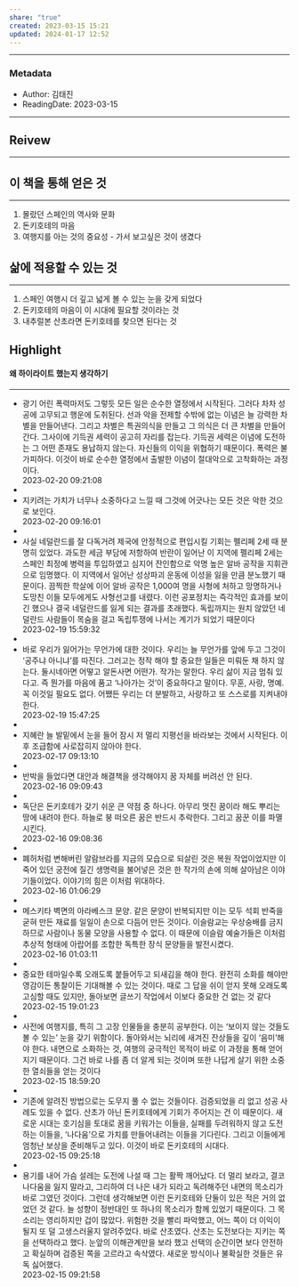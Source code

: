 ```yaml
---  
share: "true"  
created: 2023-03-15 15:21  
updated: 2024-01-17 12:52  
---  
```

  
---  
### Metadata  
- Author: 김태진  
- ReadingDate: 2023-03-15  
---  
  
## Reivew  
---  
## 이 책을 통해 얻은 것  
---  
1. 몰랐던 스페인의 역사와 문화  
2. 돈키호테의 마음  
3. 여행지를 아는 것의 중요성 - 가서 보고싶은 것이 생겼다  
     
## 삶에 적용할 수 있는 것  
---  
1. 스페인 여행시 더 깊고 넓게 볼 수 있는 눈을 갖게 되었다  
2. 돈키호테의 마음이 이 시대에 필요할 것이라는 것  
3. 내추럴본 산초라면 돈키호테를 찾으면 된다는 것  
  
## Highlight  
#### 왜 하이라이트 했는지 생각하기  
---  
-   광기 어린 폭력마저도 그렇듯 모든 일은 순수한 열정에서 시작된다. 그러다 차차 성공에 고무되고 행운에 도취된다. 선과 악을 전제할 수밖에 없는 이념은 늘 강력한 차별을 만들어낸다. 그리고 차별은 특권의식을 만들고 그 의식은 더 큰 차별을 만들어간다. 그사이에 기득권 세력이 공고히 자리를 잡는다. 기득권 세력은 이념에 도전하는 그 어떤 존재도 용납하지 않는다. 자신들의 이익을 위협하기 때문이다. 폭력은 불가피하다. 이것이 바로 순수한 열정에서 출발한 이념이 절대악으로 고착화하는 과정이다.    
    2023-02-20 09:21:08  
-     
- 지키려는 가치가 너무나 소중하다고 느낄 때 그것에 어긋나는 모든 것은 악한 것으로 보인다.    
    2023-02-20 09:16:01  
-   
-   사실 네덜란드를 잘 다독거려 제국에 안정적으로 편입시킬 기회는 펠리페 2세 때 분명히 있었다. 과도한 세금 부담에 저항하여 반란이 일어난 이 지역에 펠리페 2세는 스페인 최정예 병력을 투입하였고 심지어 잔인함으로 악명 높은 알바 공작을 지휘관으로 임명했다. 이 지역에서 일어난 성상파괴 운동에 이성을 잃을 만큼 분노했기 때문이다. 끔찍한 학살에 이어 알바 공작은 1,000여 명을 사형에 처하고 망명하거나 도망친 이들 모두에게도 사형선고를 내렸다. 이런 공포정치는 즉각적인 효과를 보이긴 했으나 결국 네덜란드를 잃게 되는 결과를 초래했다. 독립까지는 원치 않았던 네덜란드 사람들이 목숨을 걸고 독립투쟁에 나서는 계기가 되었기 때문이다    
    2023-02-19 15:59:32  
-   
-   바로 우리가 잃어가는 무언가에 대한 것이다. 우리는 늘 무언가를 앞에 두고 그것이 ‘공주냐 아니냐’를 따진다. 그러고는 정작 해야 할 중요한 일들은 미뤄둔 채 하지 않는다. 둘시네아면 어떻고 알돈사면 어떤가. 작가는 말한다. 우리 삶이 지금 멈춰 있다고. 즉 뭔가를 마음에 품고 ‘나아가는 것’이 중요하다고 말이다. 무훈, 사랑, 명예. 꼭 이것일 필요도 없다. 어쨌든 우리는 더 분발하고, 사랑하고 또 스스로를 지켜내야 한다.    
    2023-02-19 15:47:25  
-   
-   지혜란 늘 발밑에서 눈을 들어 잠시 저 멀리 지평선을 바라보는 것에서 시작된다. 이후 조급함에 사로잡히지 않아야 한다.    
    2023-02-17 09:13:10  
-   
-   반박을 들었다면 대안과 해결책을 생각해야지 꿈 자체를 버려선 안 된다.    
    2023-02-16 09:09:43  
-   
-   독단은 돈키호테가 갖기 쉬운 큰 약점 중 하나다. 아무리 멋진 꿈이라 해도 뿌리는 땅에 내려야 한다. 하늘로 붕 떠오른 꿈은 반드시 추락한다. 그리고 꿈꾼 이를 파멸시킨다.    
    2023-02-16 09:08:36  
-   
-   폐허처럼 변해버린 알람브라를 지금의 모습으로 되살린 것은 복원 작업이었지만 이 죽어 있던 궁전에 질긴 생명력을 불어넣은 것은 한 작가의 손에 의해 살아남은 이야기들이었다. 이야기의 힘은 이처럼 위대하다.    
    2023-02-16 01:06:29  
-   
-   메스키타 벽면의 아라베스크 문양. 같은 문양이 반복되지만 이는 모두 석회 반죽을 굳혀 만든 재료를 일일이 손으로 다듬어 만든 것이다. 이슬람교는 우상숭배를 금지하므로 사람이나 동물 모양을 사용할 수 없다. 이 때문에 이슬람 예술가들은 이처럼 추상적 형태에 아랍어를 조합한 독특한 장식 문양들을 발전시켰다.    
    2023-02-16 01:03:11  
-   
-   중요한 테마일수록 오래도록 붙들어두고 되새김을 해야 한다. 완전히 소화를 해야만 영감이든 통찰이든 기대해볼 수 있는 것이다. 때로 그 답을 쉬이 얻지 못해 오래도록 고심할 때도 있지만, 돌아보면 글쓰기 작업에서 이보다 중요한 건 없는 것 같다    
    2023-02-15 19:01:23  
-   
-   사전에 여행지를, 특히 그 고장 인물들을 충분히 공부한다. 이는 ‘보이지 않는 것들도 볼 수 있는’ 눈을 갖기 위함이다. 돌아와서는 뇌리에 새겨진 잔상들을 깊이 ‘음미’해야 한다. 내면으로 소화하는 것, 여행의 궁극적인 목적이 바로 이 과정을 통해 얻어지기 때문이다. 그건 바로 나를 좀 더 알게 되는 것이며 또한 나답게 살기 위한 소중한 열쇠들을 얻는 것이다    
    2023-02-15 18:59:20  
-   
-   기존에 알려진 방법으로는 도무지 풀 수 없는 것들이다. 검증되었을 리 없고 성공 사례도 있을 수 없다. 산초가 아닌 돈키호테에게 기회가 주어지는 건 이 때문이다. 새로운 시대는 호기심을 토대로 꿈을 키워가는 이들을, 실패를 두려워하지 않고 도전하는 이들을, ‘나다움’으로 가치를 만들어내려는 이들을 기다린다. 그리고 이들에게 엄청난 보상을 준비해두고 있다. 이것이 바로 돈키호테의 시대다.    
    2023-02-15 09:25:18  
-   
-   용기를 내어 가슴 설레는 도전에 나설 때 그는 활짝 깨어났다. 더 멀리 보라고, 결코 나다움을 잃지 말라고, 그리하여 더 나은 내가 되라고 독려해주던 내면의 목소리가 바로 그였던 것이다. 그런데 생각해보면 이런 돈키호테와 단둘이 있은 적은 거의 없었던 것 같다. 늘 성향이 정반대인 또 하나의 목소리가 함께 있었기 때문이다. 그 목소리는 영리하지만 겁이 많았다. 위험한 것을 빨리 파악했고, 어느 쪽이 더 이익이 될지 또 덜 고생스러울지 알려주었다. 바로 산초였다. 산초는 도전보다는 지키는 쪽을 선택하라고 했다. 눈앞의 이해관계만을 보라 했고 선택의 순간이면 보다 안전하고 확실하며 검증된 쪽을 고르라고 속삭였다. 새로운 방식이나 불확실한 것들은 유독 싫어했다.    
    2023-02-15 09:21:58  
  
